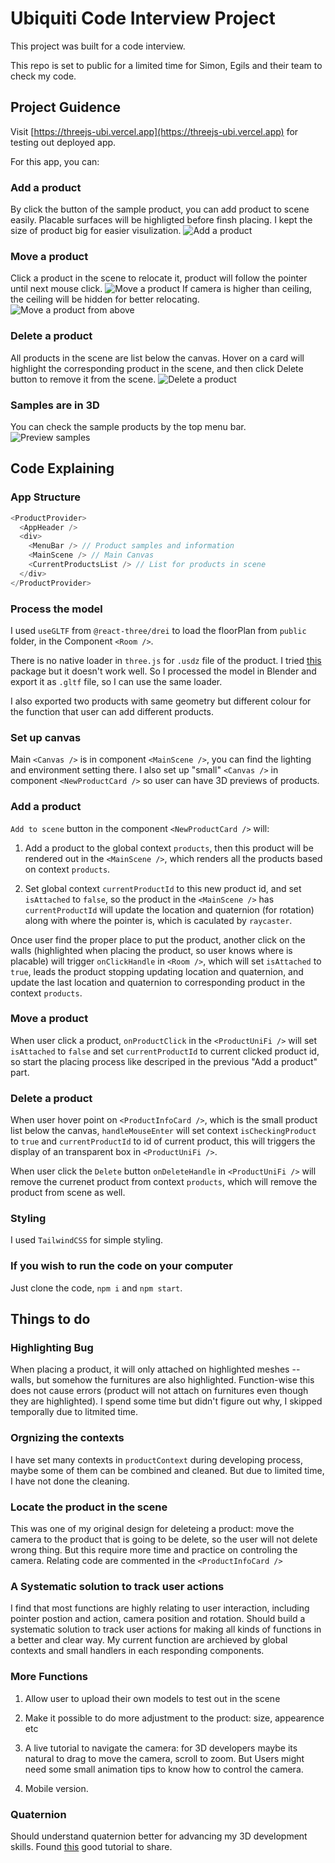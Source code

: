 # Ubiquiti Code Interview Project

This project was built for a code interview.

This repo is set to public for a limited time for Simon, Egils and their team to check my code.

## Project Guidence

Visit [https://threejs-ubi.vercel.app](https://threejs-ubi.vercel.app) for testing out deployed app.

For this app, you can:

### Add a product

By click the button of the sample product, you can add product to scene easily. Placable surfaces will be highligted before finsh placing.
I kept the size of product big for easier visulization.
![Add a product](./public/manual/Add_a_product.gif)

### Move a product

Click a product in the scene to relocate it, product will follow the pointer until next mouse click.
![Move a product](./public/manual/Move_a_product.gif)
If camera is higher than ceiling, the ceiling will be hidden for better relocating.
![Move a product from above](./public/manual/Move_a_product_2.gif)

### Delete a product

All products in the scene are list below the canvas. Hover on a card will highlight the corresponding product in the scene, and then click Delete button to remove it from the scene.
![Delete a product](./public/manual/Delete_a_product.gif)

### Samples are in 3D

You can check the sample products by the top menu bar.
![Preview samples](./public/manual/Preview_samples.gif)

## Code Explaining

### App Structure

```ts
<ProductProvider>
  <AppHeader />
  <div>
    <MenuBar /> // Product samples and information
    <MainScene /> // Main Canvas
    <CurrentProductsList /> // List for products in scene
  </div>
</ProductProvider>
```

### Process the model

I used `useGLTF` from `@react-three/drei` to load the floorPlan from `public` folder, in the Component `<Room />`.

There is no native loader in `three.js` for `.usdz` file of the product. I tried [this](https://www.npmjs.com/package/three-usdz-loader) package but it doesn't work well. So I processed the model in Blender and export it as `.gltf` file, so I can use the same loader.

I also exported two products with same geometry but different colour for the function that user can add different products.

### Set up canvas

Main `<Canvas />` is in component `<MainScene />`, you can find the lighting and environment setting there. I also set up "small" `<Canvas />` in component `<NewProductCard />` so user can have 3D previews of products.

### Add a product

`Add to scene` button in the component `<NewProductCard />` will:

1. Add a product to the global context `products`, then this product will be rendered out in the `<MainScene />`, which renders all the products based on context `products`.

2. Set global context `currentProductId` to this new product id, and set `isAttached` to `false`, so the product in the `<MainScene />` has `currentProductId` will update the location and quaternion (for rotation) along with where the pointer is, which is caculated by `raycaster`.

Once user find the proper place to put the product, another click on the walls (highlighted when placing the product, so user knows where is placable) will trigger `onClickHandle` in `<Room />`, which will set `isAttached` to `true`, leads the product stopping updating location and quaternion, and update the last location and quaternion to corresponding product in the context `products`.

### Move a product

When user click a product, `onProductClick` in the `<ProductUniFi />` will set `isAttached` to `false` and set `currentProductId` to current clicked product id, so start the placing process like descriped in the previous "Add a product" part.

### Delete a product

When user hover point on `<ProductInfoCard />`, which is the small product list below the canvas, `handleMouseEnter` will set context `isCheckingProduct` to `true` and `currentProductId` to id of current product, this will triggers the display of an transparent box in `<ProductUniFi />`.

When user click the `Delete` button `onDeleteHandle` in `<ProductUniFi />` will remove the currenet product from context `products`, which will remove the product from scene as well.

### Styling

I used `TailwindCSS` for simple styling.

### If you wish to run the code on your computer

Just clone the code, `npm i` and `npm start`.

## Things to do

### Highlighting Bug

When placing a product, it will only attached on highlighted meshes -- walls, but somehow the furnitures are also highlighted. Function-wise this does not cause errors (product will not attach on furnitures even though they are highlighted). I spend some time but didn't figure out why, I skipped temporally due to litmited time.

### Orgnizing the contexts

I have set many contexts in `productContext` during developing process, maybe some of them can be combined and cleaned. But due to limited time, I have not done the cleaning.

### Locate the product in the scene

This was one of my original design for deleteing a product: move the camera to the product that is going to be delete, so the user will not delete wrong thing. But this require more time and practice on controling the camera. Relating code are commented in the `<ProductInfoCard />`

### A Systematic solution to track user actions

I find that most functions are highly relating to user interaction, including pointer postion and action, camera position and rotation. Should build a systematic solution to track user actions for making all kinds of functions in a better and clear way. My current function are archieved by global contexts and small handlers in each responding components.

### More Functions

1. Allow user to upload their own models to test out in the scene

2. Make it possible to do more adjustment to the product: size, appearence etc

3. A live tutorial to navigate the camera: for 3D developers maybe its natural to drag to move the camera, scroll to zoom. But Users might need some small animation tips to know how to control the camera.

4. Mobile version.

### Quaternion

Should understand quaternion better for advancing my 3D development skills. Found [this](https://eater.net/quaternions/) good tutorial to share.
